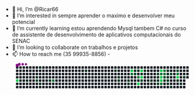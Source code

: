 - 👋 Hi, I’m @Ricar66
- 👀 I’m interested in sempre aprender o maximo e desenvolver meu potencial 
- 🌱 I’m currently learning estou aprendendo Mysql tambem C# no curso de assistente de desenvolvimento de aplicativos computacionais do SENAC
- 💞️ I’m looking to collaborate on trabalhos e projetos 
- 📫 How to reach me (35 99935-8856)
-<svg viewBox="-16 -32 880 192" width="880" height="192" xmlns="http://www.w3.org/2000/svg"><desc>Generated with https://github.com/Platane/snk</desc><style>:root{--cb:#1b1f230a;--cs:purple;--ce:#161b22;--c0:#161b22;--c1:#01311f;--c2:#034525;--c3:#0f6d31;--c4:#00c647}.c{shape-rendering:geometricPrecision;fill:var(--ce);stroke-width:1px;stroke:var(--cb);animation:none 32300ms linear infinite;width:12px;height:12px}@keyframes c0{96.27%{fill:var(--c4)}96.29%,100%{fill:var(--ce)}}.c.c0{fill:var(--c4);animation-name:c0}@keyframes c1{1.85%{fill:var(--c1)}1.87%,100%{fill:var(--ce)}}.c.c1{fill:var(--c1);animation-name:c1}@keyframes c2{2.47%{fill:var(--c1)}2.49%,100%{fill:var(--ce)}}.c.c2{fill:var(--c1);animation-name:c2}@keyframes c3{3.71%{fill:var(--c1)}3.73%,100%{fill:var(--ce)}}.c.c3{fill:var(--c1);animation-name:c3}@keyframes c4{55.41%{fill:var(--c2)}55.43%,100%{fill:var(--ce)}}.c.c4{fill:var(--c2);animation-name:c4}@keyframes c5{8.04%{fill:var(--c1)}8.06%,100%{fill:var(--ce)}}.c.c5{fill:var(--c1);animation-name:c5}@keyframes c6{4.63%{fill:var(--c1)}4.65%,100%{fill:var(--ce)}}.c.c6{fill:var(--c1);animation-name:c6}@keyframes c7{5.87%{fill:var(--c1)}5.89%,100%{fill:var(--ce)}}.c.c7{fill:var(--c1);animation-name:c7}@keyframes c8{57.58%{fill:var(--c3)}57.6%,100%{fill:var(--ce)}}.c.c8{fill:var(--c3);animation-name:c8}@keyframes c9{12.68%{fill:var(--c1)}12.7%,100%{fill:var(--ce)}}.c.c9{fill:var(--c1);animation-name:c9}@keyframes ca{15.47%{fill:var(--c1)}15.49%,100%{fill:var(--ce)}}.c.ca{fill:var(--c1);animation-name:ca}@keyframes cb{16.4%{fill:var(--c1)}16.42%,100%{fill:var(--ce)}}.c.cb{fill:var(--c1);animation-name:cb}@keyframes cc{16.71%{fill:var(--c1)}16.73%,100%{fill:var(--ce)}}.c.cc{fill:var(--c1);animation-name:cc}@keyframes cd{17.64%{fill:var(--c1)}17.66%,100%{fill:var(--ce)}}.c.cd{fill:var(--c1);animation-name:cd}@keyframes ce{17.95%{fill:var(--c1)}17.97%,100%{fill:var(--ce)}}.c.ce{fill:var(--c1);animation-name:ce}@keyframes cf{84.51%{fill:var(--c4)}84.53%,100%{fill:var(--ce)}}.c.cf{fill:var(--c4);animation-name:cf}@keyframes cg{65.62%{fill:var(--c3)}65.64%,100%{fill:var(--ce)}}.c.cg{fill:var(--c3);animation-name:cg}@keyframes ch{25.38%{fill:var(--c1)}25.4%,100%{fill:var(--ce)}}.c.ch{fill:var(--c1);animation-name:ch}@keyframes ci{43.02%{fill:var(--c2)}43.04%,100%{fill:var(--ce)}}.c.ci{fill:var(--c2);animation-name:ci}@keyframes cj{25.07%{fill:var(--c1)}25.09%,100%{fill:var(--ce)}}.c.cj{fill:var(--c1);animation-name:cj}@keyframes ck{66.55%{fill:var(--c3)}66.57%,100%{fill:var(--ce)}}.c.ck{fill:var(--c3);animation-name:ck}@keyframes cl{82.65%{fill:var(--c4)}82.67%,100%{fill:var(--ce)}}.c.cl{fill:var(--c4);animation-name:cl}@keyframes cm{81.1%{fill:var(--c4)}81.12%,100%{fill:var(--ce)}}.c.cm{fill:var(--c4);animation-name:cm}@keyframes cn{24.45%{fill:var(--c1)}24.47%,100%{fill:var(--ce)}}.c.cn{fill:var(--c1);animation-name:cn}@keyframes co{81.72%{fill:var(--c4)}81.74%,100%{fill:var(--ce)}}.c.co{fill:var(--c4);animation-name:co}@keyframes cp{44.26%{fill:var(--c2)}44.28%,100%{fill:var(--ce)}}.c.cp{fill:var(--c2);animation-name:cp}@keyframes cq{23.83%{fill:var(--c1)}23.85%,100%{fill:var(--ce)}}.c.cq{fill:var(--c1);animation-name:cq}@keyframes cr{21.04%{fill:var(--c1)}21.06%,100%{fill:var(--ce)}}.c.cr{fill:var(--c1);animation-name:cr}@keyframes cs{40.86%{fill:var(--c2)}40.88%,100%{fill:var(--ce)}}.c.cs{fill:var(--c2);animation-name:cs}@keyframes ct{21.97%{fill:var(--c1)}21.99%,100%{fill:var(--ce)}}.c.ct{fill:var(--c1);animation-name:ct}@keyframes cu{21.66%{fill:var(--c1)}21.68%,100%{fill:var(--ce)}}.c.cu{fill:var(--c1);animation-name:cu}@keyframes cv{39.93%{fill:var(--c2)}39.95%,100%{fill:var(--ce)}}.c.cv{fill:var(--c2);animation-name:cv}@keyframes cw{79.25%{fill:var(--c4)}79.27%,100%{fill:var(--ce)}}.c.cw{fill:var(--c4);animation-name:cw}@keyframes cx{72.13%{fill:var(--c3)}72.15%,100%{fill:var(--ce)}}.c.cx{fill:var(--c3);animation-name:cx}@keyframes cy{77.39%{fill:var(--c4)}77.41%,100%{fill:var(--ce)}}.c.cy{fill:var(--c4);animation-name:cy}@keyframes cz{77.7%{fill:var(--c4)}77.72%,100%{fill:var(--ce)}}.c.cz{fill:var(--c4);animation-name:cz}@keyframes c10{69.34%{fill:var(--c3)}69.36%,100%{fill:var(--ce)}}.c.c10{fill:var(--c3);animation-name:c10}@keyframes c11{70.89%{fill:var(--c3)}70.91%,100%{fill:var(--ce)}}.c.c11{fill:var(--c3);animation-name:c11}@keyframes c12{70.58%{fill:var(--c3)}70.6%,100%{fill:var(--ce)}}.c.c12{fill:var(--c3);animation-name:c12}@keyframes c13{38.07%{fill:var(--c2)}38.09%,100%{fill:var(--ce)}}.c.c13{fill:var(--c2);animation-name:c13}@keyframes c14{30.33%{fill:var(--c1)}30.35%,100%{fill:var(--ce)}}.c.c14{fill:var(--c1);animation-name:c14}@keyframes c15{29.09%{fill:var(--c1)}29.11%,100%{fill:var(--ce)}}.c.c15{fill:var(--c1);animation-name:c15}@keyframes c16{29.4%{fill:var(--c1)}29.42%,100%{fill:var(--ce)}}.c.c16{fill:var(--c1);animation-name:c16}@keyframes c17{29.71%{fill:var(--c1)}29.73%,100%{fill:var(--ce)}}.c.c17{fill:var(--c1);animation-name:c17}@keyframes c18{30.02%{fill:var(--c1)}30.04%,100%{fill:var(--ce)}}.c.c18{fill:var(--c1);animation-name:c18}@keyframes c19{30.95%{fill:var(--c1)}30.97%,100%{fill:var(--ce)}}.c.c19{fill:var(--c1);animation-name:c19}@keyframes c1a{37.14%{fill:var(--c2)}37.16%,100%{fill:var(--ce)}}.c.c1a{fill:var(--c2);animation-name:c1a}@keyframes c1b{31.57%{fill:var(--c1)}31.59%,100%{fill:var(--ce)}}.c.c1b{fill:var(--c1);animation-name:c1b}@keyframes c1c{36.21%{fill:var(--c2)}36.23%,100%{fill:var(--ce)}}.c.c1c{fill:var(--c2);animation-name:c1c}@keyframes c1d{75.53%{fill:var(--c3)}75.55%,100%{fill:var(--ce)}}.c.c1d{fill:var(--c3);animation-name:c1d}@keyframes c1e{75.84%{fill:var(--c4)}75.86%,100%{fill:var(--ce)}}.c.c1e{fill:var(--c4);animation-name:c1e}@keyframes c1f{33.43%{fill:var(--c1)}33.45%,100%{fill:var(--ce)}}.c.c1f{fill:var(--c1);animation-name:c1f}@keyframes c1g{32.81%{fill:var(--c1)}32.83%,100%{fill:var(--ce)}}.c.c1g{fill:var(--c1);animation-name:c1g}@keyframes c1h{34.97%{fill:var(--c1)}34.99%,100%{fill:var(--ce)}}.c.c1h{fill:var(--c1);animation-name:c1h}.u{transform-origin:0 0;transform:scale(0,1);animation:none linear 32300ms infinite}@keyframes u0{1.85%{transform:scale(0.000,1)}1.87%,2.47%{transform:scale(0.034,1)}2.49%,3.71%{transform:scale(0.069,1)}3.73%,4.63%{transform:scale(0.103,1)}4.65%,5.87%{transform:scale(0.138,1)}5.89%,8.04%{transform:scale(0.172,1)}8.06%,12.68%{transform:scale(0.207,1)}12.7%,15.47%{transform:scale(0.241,1)}15.49%,16.4%{transform:scale(0.276,1)}16.42%,16.71%{transform:scale(0.310,1)}16.73%,17.64%{transform:scale(0.345,1)}17.66%,17.95%{transform:scale(0.379,1)}17.97%,21.04%{transform:scale(0.414,1)}21.06%,21.66%{transform:scale(0.448,1)}21.68%,21.97%{transform:scale(0.483,1)}21.99%,23.83%{transform:scale(0.517,1)}23.85%,24.45%{transform:scale(0.552,1)}24.47%,25.07%{transform:scale(0.586,1)}25.09%,25.38%{transform:scale(0.621,1)}25.4%,29.09%{transform:scale(0.655,1)}29.11%,29.4%{transform:scale(0.690,1)}29.42%,29.71%{transform:scale(0.724,1)}29.73%,30.02%{transform:scale(0.759,1)}30.04%,30.33%{transform:scale(0.793,1)}30.35%,30.95%{transform:scale(0.828,1)}30.97%,31.57%{transform:scale(0.862,1)}31.59%,32.81%{transform:scale(0.897,1)}32.83%,33.43%{transform:scale(0.931,1)}33.45%,34.97%{transform:scale(0.966,1)}34.99%,100%{transform:scale(1.000,1)}}.u.u0{fill:var(--c1);animation-name:u0;transform-origin:0.0px 0}@keyframes u1{36.21%{transform:scale(0.000,1)}36.23%,37.14%{transform:scale(0.125,1)}37.16%,38.07%{transform:scale(0.250,1)}38.09%,39.93%{transform:scale(0.375,1)}39.95%,40.86%{transform:scale(0.500,1)}40.88%,43.02%{transform:scale(0.625,1)}43.04%,44.26%{transform:scale(0.750,1)}44.28%,55.41%{transform:scale(0.875,1)}55.43%,100%{transform:scale(1.000,1)}}.u.u1{fill:var(--c2);animation-name:u1;transform-origin:455.4px 0}@keyframes u2{57.58%{transform:scale(0.000,1)}57.6%,65.62%{transform:scale(0.125,1)}65.64%,66.55%{transform:scale(0.250,1)}66.57%,69.34%{transform:scale(0.375,1)}69.36%,70.58%{transform:scale(0.500,1)}70.6%,70.89%{transform:scale(0.625,1)}70.91%,72.13%{transform:scale(0.750,1)}72.15%,75.53%{transform:scale(0.875,1)}75.55%,100%{transform:scale(1.000,1)}}.u.u2{fill:var(--c3);animation-name:u2;transform-origin:581.0px 0}@keyframes u3{75.84%{transform:scale(0.000,1)}75.86%,77.39%{transform:scale(0.111,1)}77.41%,77.7%{transform:scale(0.222,1)}77.72%,79.25%{transform:scale(0.333,1)}79.27%,81.1%{transform:scale(0.444,1)}81.12%,81.72%{transform:scale(0.556,1)}81.74%,82.65%{transform:scale(0.667,1)}82.67%,84.51%{transform:scale(0.778,1)}84.53%,96.27%{transform:scale(0.889,1)}96.29%,100%{transform:scale(1.000,1)}}.u.u3{fill:var(--c4);animation-name:u3;transform-origin:706.7px 0}.s{shape-rendering:geometricPrecision;fill:var(--cs);animation:none linear 32300ms infinite}@keyframes s0{0%,99.69%{transform:translate(0px,-16px)}0.31%{transform:translate(0px,0px)}0.62%{transform:translate(16px,0px)}1.86%{transform:translate(16px,64px)}3.1%{transform:translate(80px,64px)}3.41%{transform:translate(80px,48px)}4.02%{transform:translate(112px,48px)}4.64%{transform:translate(112px,80px)}5.57%,53.87%{transform:translate(160px,80px)}7.12%{transform:translate(160px,0px)}8.05%{transform:translate(112px,0px)}8.36%{transform:translate(112px,16px)}15.79%{transform:translate(496px,16px)}16.72%{transform:translate(496px,64px)}17.65%{transform:translate(544px,64px)}17.96%{transform:translate(544px,80px)}18.58%,45.82%,82.97%{transform:translate(576px,80px)}18.89%,45.51%{transform:translate(576px,96px)}20.43%{transform:translate(656px,96px)}21.05%{transform:translate(656px,64px)}21.67%,68.73%{transform:translate(688px,64px)}21.98%{transform:translate(688px,48px)}22.29%{transform:translate(672px,48px)}22.91%{transform:translate(672px,16px)}23.84%{transform:translate(624px,16px)}24.15%{transform:translate(624px,32px)}24.77%,66.25%{transform:translate(592px,32px)}25.08%{transform:translate(592px,16px)}25.39%,84.21%{transform:translate(576px,16px)}25.7%{transform:translate(576px,0px)}28.79%{transform:translate(736px,0px)}30.03%{transform:translate(736px,64px)}30.34%,78.02%{transform:translate(720px,64px)}30.65%,69.66%{transform:translate(720px,80px)}31.27%{transform:translate(752px,80px)}31.58%{transform:translate(752px,96px)}32.51%{transform:translate(800px,96px)}33.13%{transform:translate(800px,64px)}33.44%{transform:translate(784px,64px)}33.75%{transform:translate(784px,80px)}34.37%{transform:translate(816px,80px)}35.6%{transform:translate(816px,16px)}36.84%{transform:translate(752px,16px)}37.15%{transform:translate(752px,32px)}37.46%,71.52%{transform:translate(736px,32px)}37.77%{transform:translate(736px,48px)}38.08%{transform:translate(720px,48px)}39.01%{transform:translate(720px,96px)}39.63%{transform:translate(688px,96px)}40.87%,72.45%{transform:translate(688px,32px)}43.03%{transform:translate(576px,32px)}43.65%{transform:translate(576px,64px)}44.27%{transform:translate(608px,64px)}44.89%{transform:translate(608px,96px)}54.18%{transform:translate(160px,64px)}55.42%{transform:translate(96px,64px)}55.73%{transform:translate(96px,48px)}57.28%{transform:translate(176px,48px)}57.59%{transform:translate(176px,64px)}65.02%{transform:translate(560px,64px)}65.63%{transform:translate(560px,32px)}66.87%{transform:translate(592px,64px)}69.04%{transform:translate(688px,80px)}70.9%,78.95%{transform:translate(720px,16px)}71.21%{transform:translate(736px,16px)}73.07%{transform:translate(688px,0px)}74.92%{transform:translate(784px,0px)}75.85%{transform:translate(784px,48px)}77.4%{transform:translate(704px,48px)}77.71%{transform:translate(704px,64px)}81.11%{transform:translate(608px,16px)}81.73%{transform:translate(608px,48px)}82.04%{transform:translate(592px,48px)}82.66%{transform:translate(592px,80px)}95.36%{transform:translate(0px,16px)}96.28%{transform:translate(0px,64px)}97.21%{transform:translate(48px,64px)}98.76%{transform:translate(48px,-16px)}}.s.s0{transform:translate(0px,-16px);animation-name:s0}@keyframes s1{0%,99.69%{transform:translate(16px,-16px)}0.31%{transform:translate(0px,-16px)}0.62%{transform:translate(0px,0px)}0.93%{transform:translate(16px,0px)}2.17%{transform:translate(16px,64px)}3.41%{transform:translate(80px,64px)}3.72%{transform:translate(80px,48px)}4.33%{transform:translate(112px,48px)}4.95%{transform:translate(112px,80px)}5.88%,54.18%{transform:translate(160px,80px)}7.43%{transform:translate(160px,0px)}8.36%{transform:translate(112px,0px)}8.67%{transform:translate(112px,16px)}16.1%{transform:translate(496px,16px)}17.03%{transform:translate(496px,64px)}17.96%{transform:translate(544px,64px)}18.27%{transform:translate(544px,80px)}18.89%,46.13%,83.28%{transform:translate(576px,80px)}19.2%,45.82%{transform:translate(576px,96px)}20.74%{transform:translate(656px,96px)}21.36%{transform:translate(656px,64px)}21.98%,69.04%{transform:translate(688px,64px)}22.29%{transform:translate(688px,48px)}22.6%{transform:translate(672px,48px)}23.22%{transform:translate(672px,16px)}24.15%{transform:translate(624px,16px)}24.46%{transform:translate(624px,32px)}25.08%,66.56%{transform:translate(592px,32px)}25.39%{transform:translate(592px,16px)}25.7%,84.52%{transform:translate(576px,16px)}26.01%{transform:translate(576px,0px)}29.1%{transform:translate(736px,0px)}30.34%{transform:translate(736px,64px)}30.65%,78.33%{transform:translate(720px,64px)}30.96%,69.97%{transform:translate(720px,80px)}31.58%{transform:translate(752px,80px)}31.89%{transform:translate(752px,96px)}32.82%{transform:translate(800px,96px)}33.44%{transform:translate(800px,64px)}33.75%{transform:translate(784px,64px)}34.06%{transform:translate(784px,80px)}34.67%{transform:translate(816px,80px)}35.91%{transform:translate(816px,16px)}37.15%{transform:translate(752px,16px)}37.46%{transform:translate(752px,32px)}37.77%,71.83%{transform:translate(736px,32px)}38.08%{transform:translate(736px,48px)}38.39%{transform:translate(720px,48px)}39.32%{transform:translate(720px,96px)}39.94%{transform:translate(688px,96px)}41.18%,72.76%{transform:translate(688px,32px)}43.34%{transform:translate(576px,32px)}43.96%{transform:translate(576px,64px)}44.58%{transform:translate(608px,64px)}45.2%{transform:translate(608px,96px)}54.49%{transform:translate(160px,64px)}55.73%{transform:translate(96px,64px)}56.04%{transform:translate(96px,48px)}57.59%{transform:translate(176px,48px)}57.89%{transform:translate(176px,64px)}65.33%{transform:translate(560px,64px)}65.94%{transform:translate(560px,32px)}67.18%{transform:translate(592px,64px)}69.35%{transform:translate(688px,80px)}71.21%,79.26%{transform:translate(720px,16px)}71.52%{transform:translate(736px,16px)}73.37%{transform:translate(688px,0px)}75.23%{transform:translate(784px,0px)}76.16%{transform:translate(784px,48px)}77.71%{transform:translate(704px,48px)}78.02%{transform:translate(704px,64px)}81.42%{transform:translate(608px,16px)}82.04%{transform:translate(608px,48px)}82.35%{transform:translate(592px,48px)}82.97%{transform:translate(592px,80px)}95.67%{transform:translate(0px,16px)}96.59%{transform:translate(0px,64px)}97.52%{transform:translate(48px,64px)}99.07%{transform:translate(48px,-16px)}}.s.s1{transform:translate(16px,-16px);animation-name:s1}@keyframes s2{0%,99.69%{transform:translate(32px,-16px)}0.62%{transform:translate(0px,-16px)}0.93%{transform:translate(0px,0px)}1.24%{transform:translate(16px,0px)}2.48%{transform:translate(16px,64px)}3.72%{transform:translate(80px,64px)}4.02%{transform:translate(80px,48px)}4.64%{transform:translate(112px,48px)}5.26%{transform:translate(112px,80px)}6.19%,54.49%{transform:translate(160px,80px)}7.74%{transform:translate(160px,0px)}8.67%{transform:translate(112px,0px)}8.98%{transform:translate(112px,16px)}16.41%{transform:translate(496px,16px)}17.34%{transform:translate(496px,64px)}18.27%{transform:translate(544px,64px)}18.58%{transform:translate(544px,80px)}19.2%,46.44%,83.59%{transform:translate(576px,80px)}19.5%,46.13%{transform:translate(576px,96px)}21.05%{transform:translate(656px,96px)}21.67%{transform:translate(656px,64px)}22.29%,69.35%{transform:translate(688px,64px)}22.6%{transform:translate(688px,48px)}22.91%{transform:translate(672px,48px)}23.53%{transform:translate(672px,16px)}24.46%{transform:translate(624px,16px)}24.77%{transform:translate(624px,32px)}25.39%,66.87%{transform:translate(592px,32px)}25.7%{transform:translate(592px,16px)}26.01%,84.83%{transform:translate(576px,16px)}26.32%{transform:translate(576px,0px)}29.41%{transform:translate(736px,0px)}30.65%{transform:translate(736px,64px)}30.96%,78.64%{transform:translate(720px,64px)}31.27%,70.28%{transform:translate(720px,80px)}31.89%{transform:translate(752px,80px)}32.2%{transform:translate(752px,96px)}33.13%{transform:translate(800px,96px)}33.75%{transform:translate(800px,64px)}34.06%{transform:translate(784px,64px)}34.37%{transform:translate(784px,80px)}34.98%{transform:translate(816px,80px)}36.22%{transform:translate(816px,16px)}37.46%{transform:translate(752px,16px)}37.77%{transform:translate(752px,32px)}38.08%,72.14%{transform:translate(736px,32px)}38.39%{transform:translate(736px,48px)}38.7%{transform:translate(720px,48px)}39.63%{transform:translate(720px,96px)}40.25%{transform:translate(688px,96px)}41.49%,73.07%{transform:translate(688px,32px)}43.65%{transform:translate(576px,32px)}44.27%{transform:translate(576px,64px)}44.89%{transform:translate(608px,64px)}45.51%{transform:translate(608px,96px)}54.8%{transform:translate(160px,64px)}56.04%{transform:translate(96px,64px)}56.35%{transform:translate(96px,48px)}57.89%{transform:translate(176px,48px)}58.2%{transform:translate(176px,64px)}65.63%{transform:translate(560px,64px)}66.25%{transform:translate(560px,32px)}67.49%{transform:translate(592px,64px)}69.66%{transform:translate(688px,80px)}71.52%,79.57%{transform:translate(720px,16px)}71.83%{transform:translate(736px,16px)}73.68%{transform:translate(688px,0px)}75.54%{transform:translate(784px,0px)}76.47%{transform:translate(784px,48px)}78.02%{transform:translate(704px,48px)}78.33%{transform:translate(704px,64px)}81.73%{transform:translate(608px,16px)}82.35%{transform:translate(608px,48px)}82.66%{transform:translate(592px,48px)}83.28%{transform:translate(592px,80px)}95.98%{transform:translate(0px,16px)}96.9%{transform:translate(0px,64px)}97.83%{transform:translate(48px,64px)}99.38%{transform:translate(48px,-16px)}}.s.s2{transform:translate(32px,-16px);animation-name:s2}@keyframes s3{0%,99.69%{transform:translate(48px,-16px)}0.93%{transform:translate(0px,-16px)}1.24%{transform:translate(0px,0px)}1.55%{transform:translate(16px,0px)}2.79%{transform:translate(16px,64px)}4.02%{transform:translate(80px,64px)}4.33%{transform:translate(80px,48px)}4.95%{transform:translate(112px,48px)}5.57%{transform:translate(112px,80px)}6.5%,54.8%{transform:translate(160px,80px)}8.05%{transform:translate(160px,0px)}8.98%{transform:translate(112px,0px)}9.29%{transform:translate(112px,16px)}16.72%{transform:translate(496px,16px)}17.65%{transform:translate(496px,64px)}18.58%{transform:translate(544px,64px)}18.89%{transform:translate(544px,80px)}19.5%,46.75%,83.9%{transform:translate(576px,80px)}19.81%,46.44%{transform:translate(576px,96px)}21.36%{transform:translate(656px,96px)}21.98%{transform:translate(656px,64px)}22.6%,69.66%{transform:translate(688px,64px)}22.91%{transform:translate(688px,48px)}23.22%{transform:translate(672px,48px)}23.84%{transform:translate(672px,16px)}24.77%{transform:translate(624px,16px)}25.08%{transform:translate(624px,32px)}25.7%,67.18%{transform:translate(592px,32px)}26.01%{transform:translate(592px,16px)}26.32%,85.14%{transform:translate(576px,16px)}26.63%{transform:translate(576px,0px)}29.72%{transform:translate(736px,0px)}30.96%{transform:translate(736px,64px)}31.27%,78.95%{transform:translate(720px,64px)}31.58%,70.59%{transform:translate(720px,80px)}32.2%{transform:translate(752px,80px)}32.51%{transform:translate(752px,96px)}33.44%{transform:translate(800px,96px)}34.06%{transform:translate(800px,64px)}34.37%{transform:translate(784px,64px)}34.67%{transform:translate(784px,80px)}35.29%{transform:translate(816px,80px)}36.53%{transform:translate(816px,16px)}37.77%{transform:translate(752px,16px)}38.08%{transform:translate(752px,32px)}38.39%,72.45%{transform:translate(736px,32px)}38.7%{transform:translate(736px,48px)}39.01%{transform:translate(720px,48px)}39.94%{transform:translate(720px,96px)}40.56%{transform:translate(688px,96px)}41.8%,73.37%{transform:translate(688px,32px)}43.96%{transform:translate(576px,32px)}44.58%{transform:translate(576px,64px)}45.2%{transform:translate(608px,64px)}45.82%{transform:translate(608px,96px)}55.11%{transform:translate(160px,64px)}56.35%{transform:translate(96px,64px)}56.66%{transform:translate(96px,48px)}58.2%{transform:translate(176px,48px)}58.51%{transform:translate(176px,64px)}65.94%{transform:translate(560px,64px)}66.56%{transform:translate(560px,32px)}67.8%{transform:translate(592px,64px)}69.97%{transform:translate(688px,80px)}71.83%,79.88%{transform:translate(720px,16px)}72.14%{transform:translate(736px,16px)}73.99%{transform:translate(688px,0px)}75.85%{transform:translate(784px,0px)}76.78%{transform:translate(784px,48px)}78.33%{transform:translate(704px,48px)}78.64%{transform:translate(704px,64px)}82.04%{transform:translate(608px,16px)}82.66%{transform:translate(608px,48px)}82.97%{transform:translate(592px,48px)}83.59%{transform:translate(592px,80px)}96.28%{transform:translate(0px,16px)}97.21%{transform:translate(0px,64px)}98.14%{transform:translate(48px,64px)}}.s.s3{transform:translate(48px,-16px);animation-name:s3}</style><rect class="c" x="2" y="2" rx="2" ry="2"/><rect class="c" x="2" y="18" rx="2" ry="2"/><rect class="c" x="2" y="34" rx="2" ry="2"/><rect class="c" x="2" y="50" rx="2" ry="2"/><rect class="c c0" x="2" y="66" rx="2" ry="2"/><rect class="c" x="2" y="82" rx="2" ry="2"/><rect class="c" x="2" y="98" rx="2" ry="2"/><rect class="c" x="18" y="2" rx="2" ry="2"/><rect class="c" x="18" y="18" rx="2" ry="2"/><rect class="c" x="18" y="34" rx="2" ry="2"/><rect class="c" x="18" y="50" rx="2" ry="2"/><rect class="c c1" x="18" y="66" rx="2" ry="2"/><rect class="c" x="18" y="82" rx="2" ry="2"/><rect class="c" x="18" y="98" rx="2" ry="2"/><rect class="c" x="34" y="2" rx="2" ry="2"/><rect class="c" x="34" y="18" rx="2" ry="2"/><rect class="c" x="34" y="34" rx="2" ry="2"/><rect class="c" x="34" y="50" rx="2" ry="2"/><rect class="c" x="34" y="66" rx="2" ry="2"/><rect class="c" x="34" y="82" rx="2" ry="2"/><rect class="c" x="34" y="98" rx="2" ry="2"/><rect class="c" x="50" y="2" rx="2" ry="2"/><rect class="c" x="50" y="18" rx="2" ry="2"/><rect class="c" x="50" y="34" rx="2" ry="2"/><rect class="c" x="50" y="50" rx="2" ry="2"/><rect class="c c2" x="50" y="66" rx="2" ry="2"/><rect class="c" x="50" y="82" rx="2" ry="2"/><rect class="c" x="50" y="98" rx="2" ry="2"/><rect class="c" x="66" y="2" rx="2" ry="2"/><rect class="c" x="66" y="18" rx="2" ry="2"/><rect class="c" x="66" y="34" rx="2" ry="2"/><rect class="c" x="66" y="50" rx="2" ry="2"/><rect class="c" x="66" y="66" rx="2" ry="2"/><rect class="c" x="66" y="82" rx="2" ry="2"/><rect class="c" x="66" y="98" rx="2" ry="2"/><rect class="c" x="82" y="2" rx="2" ry="2"/><rect class="c" x="82" y="18" rx="2" ry="2"/><rect class="c" x="82" y="34" rx="2" ry="2"/><rect class="c" x="82" y="50" rx="2" ry="2"/><rect class="c" x="82" y="66" rx="2" ry="2"/><rect class="c" x="82" y="82" rx="2" ry="2"/><rect class="c" x="82" y="98" rx="2" ry="2"/><rect class="c" x="98" y="2" rx="2" ry="2"/><rect class="c" x="98" y="18" rx="2" ry="2"/><rect class="c" x="98" y="34" rx="2" ry="2"/><rect class="c c3" x="98" y="50" rx="2" ry="2"/><rect class="c c4" x="98" y="66" rx="2" ry="2"/><rect class="c" x="98" y="82" rx="2" ry="2"/><rect class="c" x="98" y="98" rx="2" ry="2"/><rect class="c c5" x="114" y="2" rx="2" ry="2"/><rect class="c" x="114" y="18" rx="2" ry="2"/><rect class="c" x="114" y="34" rx="2" ry="2"/><rect class="c" x="114" y="50" rx="2" ry="2"/><rect class="c" x="114" y="66" rx="2" ry="2"/><rect class="c c6" x="114" y="82" rx="2" ry="2"/><rect class="c" x="114" y="98" rx="2" ry="2"/><rect class="c" x="130" y="2" rx="2" ry="2"/><rect class="c" x="130" y="18" rx="2" ry="2"/><rect class="c" x="130" y="34" rx="2" ry="2"/><rect class="c" x="130" y="50" rx="2" ry="2"/><rect class="c" x="130" y="66" rx="2" ry="2"/><rect class="c" x="130" y="82" rx="2" ry="2"/><rect class="c" x="130" y="98" rx="2" ry="2"/><rect class="c" x="146" y="2" rx="2" ry="2"/><rect class="c" x="146" y="18" rx="2" ry="2"/><rect class="c" x="146" y="34" rx="2" ry="2"/><rect class="c" x="146" y="50" rx="2" ry="2"/><rect class="c" x="146" y="66" rx="2" ry="2"/><rect class="c" x="146" y="82" rx="2" ry="2"/><rect class="c" x="146" y="98" rx="2" ry="2"/><rect class="c" x="162" y="2" rx="2" ry="2"/><rect class="c" x="162" y="18" rx="2" ry="2"/><rect class="c" x="162" y="34" rx="2" ry="2"/><rect class="c" x="162" y="50" rx="2" ry="2"/><rect class="c c7" x="162" y="66" rx="2" ry="2"/><rect class="c" x="162" y="82" rx="2" ry="2"/><rect class="c" x="162" y="98" rx="2" ry="2"/><rect class="c" x="178" y="2" rx="2" ry="2"/><rect class="c" x="178" y="18" rx="2" ry="2"/><rect class="c" x="178" y="34" rx="2" ry="2"/><rect class="c" x="178" y="50" rx="2" ry="2"/><rect class="c c8" x="178" y="66" rx="2" ry="2"/><rect class="c" x="178" y="82" rx="2" ry="2"/><rect class="c" x="178" y="98" rx="2" ry="2"/><rect class="c" x="194" y="2" rx="2" ry="2"/><rect class="c" x="194" y="18" rx="2" ry="2"/><rect class="c" x="194" y="34" rx="2" ry="2"/><rect class="c" x="194" y="50" rx="2" ry="2"/><rect class="c" x="194" y="66" rx="2" ry="2"/><rect class="c" x="194" y="82" rx="2" ry="2"/><rect class="c" x="194" y="98" rx="2" ry="2"/><rect class="c" x="210" y="2" rx="2" ry="2"/><rect class="c" x="210" y="18" rx="2" ry="2"/><rect class="c" x="210" y="34" rx="2" ry="2"/><rect class="c" x="210" y="50" rx="2" ry="2"/><rect class="c" x="210" y="66" rx="2" ry="2"/><rect class="c" x="210" y="82" rx="2" ry="2"/><rect class="c" x="210" y="98" rx="2" ry="2"/><rect class="c" x="226" y="2" rx="2" ry="2"/><rect class="c" x="226" y="18" rx="2" ry="2"/><rect class="c" x="226" y="34" rx="2" ry="2"/><rect class="c" x="226" y="50" rx="2" ry="2"/><rect class="c" x="226" y="66" rx="2" ry="2"/><rect class="c" x="226" y="82" rx="2" ry="2"/><rect class="c" x="226" y="98" rx="2" ry="2"/><rect class="c" x="242" y="2" rx="2" ry="2"/><rect class="c" x="242" y="18" rx="2" ry="2"/><rect class="c" x="242" y="34" rx="2" ry="2"/><rect class="c" x="242" y="50" rx="2" ry="2"/><rect class="c" x="242" y="66" rx="2" ry="2"/><rect class="c" x="242" y="82" rx="2" ry="2"/><rect class="c" x="242" y="98" rx="2" ry="2"/><rect class="c" x="258" y="2" rx="2" ry="2"/><rect class="c" x="258" y="18" rx="2" ry="2"/><rect class="c" x="258" y="34" rx="2" ry="2"/><rect class="c" x="258" y="50" rx="2" ry="2"/><rect class="c" x="258" y="66" rx="2" ry="2"/><rect class="c" x="258" y="82" rx="2" ry="2"/><rect class="c" x="258" y="98" rx="2" ry="2"/><rect class="c" x="274" y="2" rx="2" ry="2"/><rect class="c" x="274" y="18" rx="2" ry="2"/><rect class="c" x="274" y="34" rx="2" ry="2"/><rect class="c" x="274" y="50" rx="2" ry="2"/><rect class="c" x="274" y="66" rx="2" ry="2"/><rect class="c" x="274" y="82" rx="2" ry="2"/><rect class="c" x="274" y="98" rx="2" ry="2"/><rect class="c" x="290" y="2" rx="2" ry="2"/><rect class="c" x="290" y="18" rx="2" ry="2"/><rect class="c" x="290" y="34" rx="2" ry="2"/><rect class="c" x="290" y="50" rx="2" ry="2"/><rect class="c" x="290" y="66" rx="2" ry="2"/><rect class="c" x="290" y="82" rx="2" ry="2"/><rect class="c" x="290" y="98" rx="2" ry="2"/><rect class="c" x="306" y="2" rx="2" ry="2"/><rect class="c" x="306" y="18" rx="2" ry="2"/><rect class="c" x="306" y="34" rx="2" ry="2"/><rect class="c" x="306" y="50" rx="2" ry="2"/><rect class="c" x="306" y="66" rx="2" ry="2"/><rect class="c" x="306" y="82" rx="2" ry="2"/><rect class="c" x="306" y="98" rx="2" ry="2"/><rect class="c" x="322" y="2" rx="2" ry="2"/><rect class="c" x="322" y="18" rx="2" ry="2"/><rect class="c" x="322" y="34" rx="2" ry="2"/><rect class="c" x="322" y="50" rx="2" ry="2"/><rect class="c" x="322" y="66" rx="2" ry="2"/><rect class="c" x="322" y="82" rx="2" ry="2"/><rect class="c" x="322" y="98" rx="2" ry="2"/><rect class="c" x="338" y="2" rx="2" ry="2"/><rect class="c c9" x="338" y="18" rx="2" ry="2"/><rect class="c" x="338" y="34" rx="2" ry="2"/><rect class="c" x="338" y="50" rx="2" ry="2"/><rect class="c" x="338" y="66" rx="2" ry="2"/><rect class="c" x="338" y="82" rx="2" ry="2"/><rect class="c" x="338" y="98" rx="2" ry="2"/><rect class="c" x="354" y="2" rx="2" ry="2"/><rect class="c" x="354" y="18" rx="2" ry="2"/><rect class="c" x="354" y="34" rx="2" ry="2"/><rect class="c" x="354" y="50" rx="2" ry="2"/><rect class="c" x="354" y="66" rx="2" ry="2"/><rect class="c" x="354" y="82" rx="2" ry="2"/><rect class="c" x="354" y="98" rx="2" ry="2"/><rect class="c" x="370" y="2" rx="2" ry="2"/><rect class="c" x="370" y="18" rx="2" ry="2"/><rect class="c" x="370" y="34" rx="2" ry="2"/><rect class="c" x="370" y="50" rx="2" ry="2"/><rect class="c" x="370" y="66" rx="2" ry="2"/><rect class="c" x="370" y="82" rx="2" ry="2"/><rect class="c" x="370" y="98" rx="2" ry="2"/><rect class="c" x="386" y="2" rx="2" ry="2"/><rect class="c" x="386" y="18" rx="2" ry="2"/><rect class="c" x="386" y="34" rx="2" ry="2"/><rect class="c" x="386" y="50" rx="2" ry="2"/><rect class="c" x="386" y="66" rx="2" ry="2"/><rect class="c" x="386" y="82" rx="2" ry="2"/><rect class="c" x="386" y="98" rx="2" ry="2"/><rect class="c" x="402" y="2" rx="2" ry="2"/><rect class="c" x="402" y="18" rx="2" ry="2"/><rect class="c" x="402" y="34" rx="2" ry="2"/><rect class="c" x="402" y="50" rx="2" ry="2"/><rect class="c" x="402" y="66" rx="2" ry="2"/><rect class="c" x="402" y="82" rx="2" ry="2"/><rect class="c" x="402" y="98" rx="2" ry="2"/><rect class="c" x="418" y="2" rx="2" ry="2"/><rect class="c" x="418" y="18" rx="2" ry="2"/><rect class="c" x="418" y="34" rx="2" ry="2"/><rect class="c" x="418" y="50" rx="2" ry="2"/><rect class="c" x="418" y="66" rx="2" ry="2"/><rect class="c" x="418" y="82" rx="2" ry="2"/><rect class="c" x="418" y="98" rx="2" ry="2"/><rect class="c" x="434" y="2" rx="2" ry="2"/><rect class="c" x="434" y="18" rx="2" ry="2"/><rect class="c" x="434" y="34" rx="2" ry="2"/><rect class="c" x="434" y="50" rx="2" ry="2"/><rect class="c" x="434" y="66" rx="2" ry="2"/><rect class="c" x="434" y="82" rx="2" ry="2"/><rect class="c" x="434" y="98" rx="2" ry="2"/><rect class="c" x="450" y="2" rx="2" ry="2"/><rect class="c" x="450" y="18" rx="2" ry="2"/><rect class="c" x="450" y="34" rx="2" ry="2"/><rect class="c" x="450" y="50" rx="2" ry="2"/><rect class="c" x="450" y="66" rx="2" ry="2"/><rect class="c" x="450" y="82" rx="2" ry="2"/><rect class="c" x="450" y="98" rx="2" ry="2"/><rect class="c" x="466" y="2" rx="2" ry="2"/><rect class="c" x="466" y="18" rx="2" ry="2"/><rect class="c" x="466" y="34" rx="2" ry="2"/><rect class="c" x="466" y="50" rx="2" ry="2"/><rect class="c" x="466" y="66" rx="2" ry="2"/><rect class="c" x="466" y="82" rx="2" ry="2"/><rect class="c" x="466" y="98" rx="2" ry="2"/><rect class="c" x="482" y="2" rx="2" ry="2"/><rect class="c ca" x="482" y="18" rx="2" ry="2"/><rect class="c" x="482" y="34" rx="2" ry="2"/><rect class="c" x="482" y="50" rx="2" ry="2"/><rect class="c" x="482" y="66" rx="2" ry="2"/><rect class="c" x="482" y="82" rx="2" ry="2"/><rect class="c" x="482" y="98" rx="2" ry="2"/><rect class="c" x="498" y="2" rx="2" ry="2"/><rect class="c" x="498" y="18" rx="2" ry="2"/><rect class="c" x="498" y="34" rx="2" ry="2"/><rect class="c cb" x="498" y="50" rx="2" ry="2"/><rect class="c cc" x="498" y="66" rx="2" ry="2"/><rect class="c" x="498" y="82" rx="2" ry="2"/><rect class="c" x="498" y="98" rx="2" ry="2"/><rect class="c" x="514" y="2" rx="2" ry="2"/><rect class="c" x="514" y="18" rx="2" ry="2"/><rect class="c" x="514" y="34" rx="2" ry="2"/><rect class="c" x="514" y="50" rx="2" ry="2"/><rect class="c" x="514" y="66" rx="2" ry="2"/><rect class="c" x="514" y="82" rx="2" ry="2"/><rect class="c" x="514" y="98" rx="2" ry="2"/><rect class="c" x="530" y="2" rx="2" ry="2"/><rect class="c" x="530" y="18" rx="2" ry="2"/><rect class="c" x="530" y="34" rx="2" ry="2"/><rect class="c" x="530" y="50" rx="2" ry="2"/><rect class="c" x="530" y="66" rx="2" ry="2"/><rect class="c" x="530" y="82" rx="2" ry="2"/><rect class="c" x="530" y="98" rx="2" ry="2"/><rect class="c" x="546" y="2" rx="2" ry="2"/><rect class="c" x="546" y="18" rx="2" ry="2"/><rect class="c" x="546" y="34" rx="2" ry="2"/><rect class="c" x="546" y="50" rx="2" ry="2"/><rect class="c cd" x="546" y="66" rx="2" ry="2"/><rect class="c ce" x="546" y="82" rx="2" ry="2"/><rect class="c" x="546" y="98" rx="2" ry="2"/><rect class="c" x="562" y="2" rx="2" ry="2"/><rect class="c cf" x="562" y="18" rx="2" ry="2"/><rect class="c cg" x="562" y="34" rx="2" ry="2"/><rect class="c" x="562" y="50" rx="2" ry="2"/><rect class="c" x="562" y="66" rx="2" ry="2"/><rect class="c" x="562" y="82" rx="2" ry="2"/><rect class="c" x="562" y="98" rx="2" ry="2"/><rect class="c" x="578" y="2" rx="2" ry="2"/><rect class="c ch" x="578" y="18" rx="2" ry="2"/><rect class="c ci" x="578" y="34" rx="2" ry="2"/><rect class="c" x="578" y="50" rx="2" ry="2"/><rect class="c" x="578" y="66" rx="2" ry="2"/><rect class="c" x="578" y="82" rx="2" ry="2"/><rect class="c" x="578" y="98" rx="2" ry="2"/><rect class="c" x="594" y="2" rx="2" ry="2"/><rect class="c cj" x="594" y="18" rx="2" ry="2"/><rect class="c" x="594" y="34" rx="2" ry="2"/><rect class="c ck" x="594" y="50" rx="2" ry="2"/><rect class="c" x="594" y="66" rx="2" ry="2"/><rect class="c cl" x="594" y="82" rx="2" ry="2"/><rect class="c" x="594" y="98" rx="2" ry="2"/><rect class="c" x="610" y="2" rx="2" ry="2"/><rect class="c cm" x="610" y="18" rx="2" ry="2"/><rect class="c cn" x="610" y="34" rx="2" ry="2"/><rect class="c co" x="610" y="50" rx="2" ry="2"/><rect class="c cp" x="610" y="66" rx="2" ry="2"/><rect class="c" x="610" y="82" rx="2" ry="2"/><rect class="c" x="610" y="98" rx="2" ry="2"/><rect class="c" x="626" y="2" rx="2" ry="2"/><rect class="c cq" x="626" y="18" rx="2" ry="2"/><rect class="c" x="626" y="34" rx="2" ry="2"/><rect class="c" x="626" y="50" rx="2" ry="2"/><rect class="c" x="626" y="66" rx="2" ry="2"/><rect class="c" x="626" y="82" rx="2" ry="2"/><rect class="c" x="626" y="98" rx="2" ry="2"/><rect class="c" x="642" y="2" rx="2" ry="2"/><rect class="c" x="642" y="18" rx="2" ry="2"/><rect class="c" x="642" y="34" rx="2" ry="2"/><rect class="c" x="642" y="50" rx="2" ry="2"/><rect class="c" x="642" y="66" rx="2" ry="2"/><rect class="c" x="642" y="82" rx="2" ry="2"/><rect class="c" x="642" y="98" rx="2" ry="2"/><rect class="c" x="658" y="2" rx="2" ry="2"/><rect class="c" x="658" y="18" rx="2" ry="2"/><rect class="c" x="658" y="34" rx="2" ry="2"/><rect class="c" x="658" y="50" rx="2" ry="2"/><rect class="c cr" x="658" y="66" rx="2" ry="2"/><rect class="c" x="658" y="82" rx="2" ry="2"/><rect class="c" x="658" y="98" rx="2" ry="2"/><rect class="c" x="674" y="2" rx="2" ry="2"/><rect class="c" x="674" y="18" rx="2" ry="2"/><rect class="c" x="674" y="34" rx="2" ry="2"/><rect class="c" x="674" y="50" rx="2" ry="2"/><rect class="c" x="674" y="66" rx="2" ry="2"/><rect class="c" x="674" y="82" rx="2" ry="2"/><rect class="c" x="674" y="98" rx="2" ry="2"/><rect class="c" x="690" y="2" rx="2" ry="2"/><rect class="c" x="690" y="18" rx="2" ry="2"/><rect class="c cs" x="690" y="34" rx="2" ry="2"/><rect class="c ct" x="690" y="50" rx="2" ry="2"/><rect class="c cu" x="690" y="66" rx="2" ry="2"/><rect class="c cv" x="690" y="82" rx="2" ry="2"/><rect class="c" x="690" y="98" rx="2" ry="2"/><rect class="c" x="706" y="2" rx="2" ry="2"/><rect class="c cw" x="706" y="18" rx="2" ry="2"/><rect class="c cx" x="706" y="34" rx="2" ry="2"/><rect class="c cy" x="706" y="50" rx="2" ry="2"/><rect class="c cz" x="706" y="66" rx="2" ry="2"/><rect class="c c10" x="706" y="82" rx="2" ry="2"/><rect class="c" x="706" y="98" rx="2" ry="2"/><rect class="c" x="722" y="2" rx="2" ry="2"/><rect class="c c11" x="722" y="18" rx="2" ry="2"/><rect class="c c12" x="722" y="34" rx="2" ry="2"/><rect class="c c13" x="722" y="50" rx="2" ry="2"/><rect class="c c14" x="722" y="66" rx="2" ry="2"/><rect class="c" x="722" y="82" rx="2" ry="2"/><rect class="c" x="722" y="98" rx="2" ry="2"/><rect class="c" x="738" y="2" rx="2" ry="2"/><rect class="c c15" x="738" y="18" rx="2" ry="2"/><rect class="c c16" x="738" y="34" rx="2" ry="2"/><rect class="c c17" x="738" y="50" rx="2" ry="2"/><rect class="c c18" x="738" y="66" rx="2" ry="2"/><rect class="c c19" x="738" y="82" rx="2" ry="2"/><rect class="c" x="738" y="98" rx="2" ry="2"/><rect class="c" x="754" y="2" rx="2" ry="2"/><rect class="c" x="754" y="18" rx="2" ry="2"/><rect class="c c1a" x="754" y="34" rx="2" ry="2"/><rect class="c" x="754" y="50" rx="2" ry="2"/><rect class="c" x="754" y="66" rx="2" ry="2"/><rect class="c" x="754" y="82" rx="2" ry="2"/><rect class="c c1b" x="754" y="98" rx="2" ry="2"/><rect class="c" x="770" y="2" rx="2" ry="2"/><rect class="c" x="770" y="18" rx="2" ry="2"/><rect class="c" x="770" y="34" rx="2" ry="2"/><rect class="c" x="770" y="50" rx="2" ry="2"/><rect class="c" x="770" y="66" rx="2" ry="2"/><rect class="c" x="770" y="82" rx="2" ry="2"/><rect class="c" x="770" y="98" rx="2" ry="2"/><rect class="c" x="786" y="2" rx="2" ry="2"/><rect class="c c1c" x="786" y="18" rx="2" ry="2"/><rect class="c c1d" x="786" y="34" rx="2" ry="2"/><rect class="c c1e" x="786" y="50" rx="2" ry="2"/><rect class="c c1f" x="786" y="66" rx="2" ry="2"/><rect class="c" x="786" y="82" rx="2" ry="2"/><rect class="c" x="786" y="98" rx="2" ry="2"/><rect class="c" x="802" y="2" rx="2" ry="2"/><rect class="c" x="802" y="18" rx="2" ry="2"/><rect class="c" x="802" y="34" rx="2" ry="2"/><rect class="c" x="802" y="50" rx="2" ry="2"/><rect class="c" x="802" y="66" rx="2" ry="2"/><rect class="c c1g" x="802" y="82" rx="2" ry="2"/><rect class="c" x="802" y="98" rx="2" ry="2"/><rect class="c" x="818" y="2" rx="2" ry="2"/><rect class="c" x="818" y="18" rx="2" ry="2"/><rect class="c" x="818" y="34" rx="2" ry="2"/><rect class="c c1h" x="818" y="50" rx="2" ry="2"/><rect class="c" x="818" y="66" rx="2" ry="2"/><rect class="c" x="818" y="82" rx="2" ry="2"/><rect class="c" x="818" y="98" rx="2" ry="2"/><rect class="c" x="834" y="2" rx="2" ry="2"/><rect class="c" x="834" y="18" rx="2" ry="2"/><rect class="c" x="834" y="34" rx="2" ry="2"/><rect class="c" x="834" y="50" rx="2" ry="2"/><rect class="u u0" height="12" width="456.0" x="0.0" y="144"/><rect class="u u1" height="12" width="126.2" x="455.4" y="144"/><rect class="u u2" height="12" width="126.2" x="581.0" y="144"/><rect class="u u3" height="12" width="141.9" x="706.7" y="144"/><rect class="s s0" x="0.8" y="0.8" width="14.4" height="14.4" rx="4.5" ry="4.5"/><rect class="s s1" x="1.8" y="1.8" width="12.3" height="12.3" rx="4.1" ry="4.1"/><rect class="s s2" x="2.6" y="2.6" width="10.8" height="10.8" rx="3.6" ry="3.6"/><rect class="s s3" x="3.0" y="3.0" width="9.9" height="9.9" rx="3.3" ry="3.3"/></svg>

<!---
Ricar66/Ricar66 is a ✨ special ✨ repository because its `README.md` (this file) appears on your GitHub profile.
You can click the Preview link to take a look at your changes.
--->
